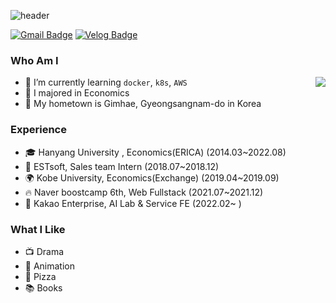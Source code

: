 ![header](https://capsule-render.vercel.app/api?type=waving&color=gradient&height=250&fontAlignY=40&section=header&text=TJ's%20Github&fontSize=70)

[![Gmail Badge](https://img.shields.io/badge/Gmail-D14836?style=flat&logo=Gmail&logoColor=white)](mailto:tj202304@gmail.com)
[![Velog Badge](https://img.shields.io/badge/Velog-20C997?style=flat&logo=Velog&logoColor=white)](https://velog.io/@rhesus2016)

  
### Who Am I

<img align='right' src="http://mazassumnida.wtf/api/v2/generate_badge?boj=haesoo9410">

- 🌱 I’m currently learning `docker`, `k8s`, `AWS`
- 🥇 I majored in Economics
- 🚅 My hometown is Gimhae, Gyeongsangnam-do in Korea

### Experience

- 🎓 Hanyang University , Economics(ERICA) (2014.03~2022.08)
- 💊 ESTsoft, Sales team Intern (2018.07~2018.12)
- 🌍 Kobe University, Economics(Exchange) (2019.04~2019.09)
- 🔥 Naver boostcamp 6th, Web Fullstack (2021.07~2021.12)
- 🍫 Kakao Enterprise, AI Lab & Service FE (2022.02~ ) 

### What I Like

- 📺 Drama
- 👾 Animation
- 🍕 Pizza
- 📚 Books
